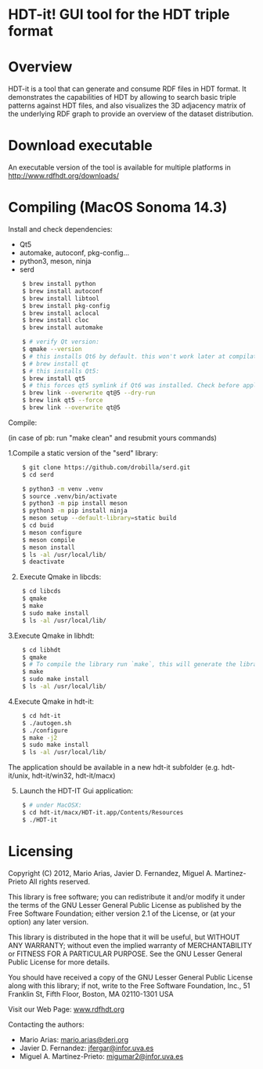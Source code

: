 # HDT-it! GUI tool for the HDT triple format

Overview
=================

HDT-it is a tool that can generate
and consume RDF files in HDT format. It demonstrates the capabilities
of HDT by allowing to search basic triple patterns against HDT files, and
also visualizes the 3D adjacency matrix of the underlying RDF graph to
provide an overview of the dataset distribution.

Download executable
=================

An executable version of the tool is available for multiple platforms in http://www.rdfhdt.org/downloads/ 

Compiling (MacOS Sonoma 14.3)
=================

Install and check dependencies: 

- Qt5
- automake, autoconf, pkg-config...
- python3, meson, ninja
- serd

```sh
    $ brew install python
    $ brew install autoconf
    $ brew install libtool
    $ brew install pkg-config
    $ brew install aclocal
    $ brew install cloc
    $ brew install automake
```

```sh
    $ # verify Qt version:
    $ qmake --version
    $ # this installs Qt6 by default. this won't work later at compilation time:
    $ # brew install qt
    $ # this installs Qt5:
    $ brew install qt5
    $ # this forces qt5 symlink if Qt6 was installed. Check before apply:
    $ brew link --overwrite qt@5 --dry-run
    $ brew link qt5 --force
    $ brew link --overwrite qt@5
```

Compile:

(in case of pb: run "make clean" and resubmit yours commands)
	
1.Compile a static version of the "serd" library:

```sh
    $ git clone https://github.com/drobilla/serd.git
    $ cd serd

    $ python3 -m venv .venv
    $ source .venv/bin/activate
    $ python3 -m pip install meson
    $ python3 -m pip install ninja
    $ meson setup --default-library=static build
    $ cd buid
    $ meson configure
    $ meson compile
    $ meson install
    $ ls -al /usr/local/lib/
    $ deactivate
```

2. Execute Qmake in libcds:

```sh
    $ cd libcds
    $ qmake 
    $ make
    $ sudo make install
    $ ls -al /usr/local/lib/
```

3.Execute Qmake in libhdt:

```sh
    $ cd libhdt
    $ qmake
    $ # To compile the library run `make`, this will generate the library and tools:
    $ make
    $ sudo make install
    $ ls -al /usr/local/lib/
```

4.Execute Qmake in hdt-it:

```sh
    $ cd hdt-it
    $ ./autogen.sh
    $ ./configure
    $ make -j2
    $ sudo make install
    $ ls -al /usr/local/lib/
```

The application should be available in a new hdt-it subfolder (e.g. hdt-it/unix, hdt-it/win32, hdt-it/macx)

5. Launch the HDT-IT Gui application:

```sh
    $ # under MacOSX:
    $ cd hdt-it/macx/HDT-it.app/Contents/Resources
    $ ./HDT-it
```
 
Licensing
=================
Copyright (C) 2012, Mario Arias, Javier D. Fernandez, Miguel A. Martinez-Prieto
All rights reserved.

This library is free software; you can redistribute it and/or
modify it under the terms of the GNU Lesser General Public
License as published by the Free Software Foundation; either
version 2.1 of the License, or (at your option) any later version.

This library is distributed in the hope that it will be useful,
but WITHOUT ANY WARRANTY; without even the implied warranty of
MERCHANTABILITY or FITNESS FOR A PARTICULAR PURPOSE.  See the GNU
Lesser General Public License for more details.

You should have received a copy of the GNU Lesser General Public
License along with this library; if not, write to the Free Software
Foundation, Inc., 51 Franklin St, Fifth Floor, Boston, MA  02110-1301  USA

Visit our Web Page: www.rdfhdt.org

Contacting the authors:
 - Mario Arias:               mario.arias@deri.org
 - Javier D. Fernandez:       jfergar@infor.uva.es
 - Miguel A. Martinez-Prieto: migumar2@infor.uva.es
 
